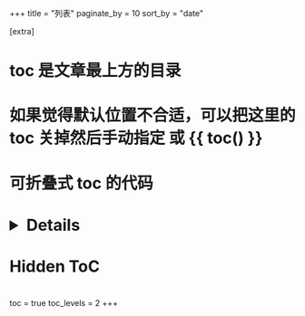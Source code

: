 +++
title = "列表"
paginate_by = 10
sort_by = "date"

[extra]
# toc 是文章最上方的目录
# 如果觉得默认位置不合适，可以把这里的 toc 关掉然后手动指定  <!-- toc --> 或 {{ toc() }}
# 可折叠式 toc 的代码
# <details>
#     <summary>Hidden ToC</summary>
#     <!-- toc -->
# </details>
toc = true
toc_levels = 2
+++
